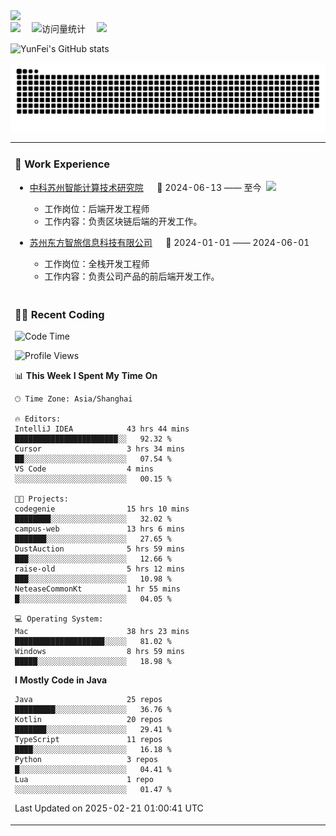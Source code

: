   <!-- dynamic typing effect 动态打字效果 -->
  <div>
    <a href="http://yunfei.plus">
      <img src="https://readme-typing-svg.demolab.com?font=Fira+Code&pause=1000&width=435&lines=console.log(%22Hello%2C%20World%22);祝您今天愉快!&center=true&size=27" />
    </a>
  </div>

  <div>
    <a href="http://yunfei.plus/"><img src="https://img.shields.io/badge/Website-博客-8c36db" /></a>&emsp;
    <!-- visitor -->
    <img src="https://komarev.com/ghpvc/?username=yunfeidog&label=Views&color=orange&style=flat" alt="访问量统计" />&emsp;
    <!-- wakatime -->    
    <a href="https://wakatime.com/@yunfeidog"><img src="https://wakatime.com/badge/user/42d0678c-368b-448b-9a77-5d21c5b55352.svg" /></a>
  </div>

![YunFei's GitHub stats](https://github-readme-stats.vercel.app/api?username=yunfeidog)

![snake](./dist/github-contribution-grid-snake.svg)


<table>

<tr><td>

### 🏢 Work Experience

<img align="right" width="88" src="https://cdn.jsdelivr.net/gh/yunfeidog/yunfeidog/assets/images/yuanze.png" />

- [中科苏州智能计算技术研究院](http://iict.ac.cn/sy) &emsp; 📌 2024-06-13 —— 至今

    - 工作岗位：后端开发工程师
    - 工作内容：负责区块链后端的开发工作。

- [苏州东方智旅信息科技有限公司](http://www.leyoobao.com/) &emsp; 📌 2024-01-01 —— 2024-06-01

    - 工作岗位：全栈开发工程师
    - 工作内容：负责公司产品的前后端开发工作。

</td></tr>

<tr><td>

### 👩‍💻 Recent Coding

<!--START_SECTION:waka-->
![Code Time](http://img.shields.io/badge/Code%20Time-2%2C494%20hrs%2024%20mins-blue)

![Profile Views](http://img.shields.io/badge/Profile%20Views-2-blue)

📊 **This Week I Spent My Time On** 

```text
🕑︎ Time Zone: Asia/Shanghai

🔥 Editors: 
IntelliJ IDEA            43 hrs 44 mins      ███████████████████████░░   92.32 % 
Cursor                   3 hrs 34 mins       ██░░░░░░░░░░░░░░░░░░░░░░░   07.54 % 
VS Code                  4 mins              ░░░░░░░░░░░░░░░░░░░░░░░░░   00.15 % 

🐱‍💻 Projects: 
codegenie                15 hrs 10 mins      ████████░░░░░░░░░░░░░░░░░   32.02 % 
campus-web               13 hrs 6 mins       ███████░░░░░░░░░░░░░░░░░░   27.65 % 
DustAuction              5 hrs 59 mins       ███░░░░░░░░░░░░░░░░░░░░░░   12.66 % 
raise-old                5 hrs 12 mins       ███░░░░░░░░░░░░░░░░░░░░░░   10.98 % 
NeteaseCommonKt          1 hr 55 mins        █░░░░░░░░░░░░░░░░░░░░░░░░   04.05 % 

💻 Operating System: 
Mac                      38 hrs 23 mins      ████████████████████░░░░░   81.02 % 
Windows                  8 hrs 59 mins       █████░░░░░░░░░░░░░░░░░░░░   18.98 % 
```

**I Mostly Code in Java** 

```text
Java                     25 repos            █████████░░░░░░░░░░░░░░░░   36.76 % 
Kotlin                   20 repos            ███████░░░░░░░░░░░░░░░░░░   29.41 % 
TypeScript               11 repos            ████░░░░░░░░░░░░░░░░░░░░░   16.18 % 
Python                   3 repos             █░░░░░░░░░░░░░░░░░░░░░░░░   04.41 % 
Lua                      1 repo              ░░░░░░░░░░░░░░░░░░░░░░░░░   01.47 % 
```




 Last Updated on 2025-02-21 01:00:41 UTC
<!--END_SECTION:waka-->

</td></tr>
<table>
